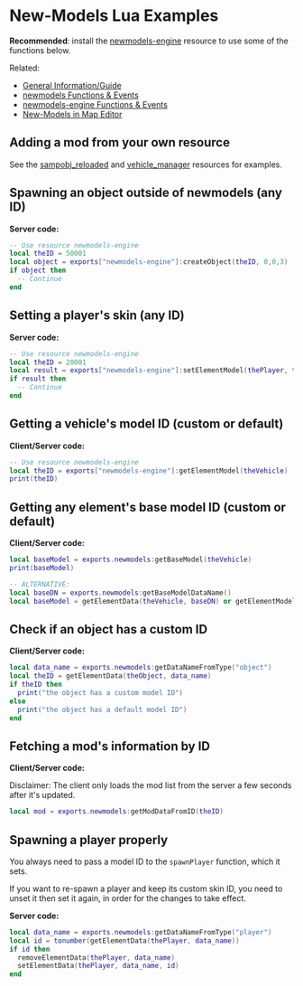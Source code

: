 
# New-Models Lua Examples

**Recommended**: install the [newmodels-engine](/[examples]/newmodels-engine) resource to use some of the functions below.

Related:

- [General Information/Guide](/.github/docs/MAIN.md)
- [newmodels Functions & Events](/.github/docs/newmodels/FUNCS_EVENTS.md)
- [newmodels-engine Functions & Events](/.github/docs/newmodels-engine/FUNCS_EVENTS.md)
- [New-Models in Map Editor](/.github/docs/custom_editor/README.md)

## Adding a mod from your own resource

See the [sampobj_reloaded](/[examples]/sampobj_reloaded/) and [vehicle_manager](/[examples]/vehicle_manager/) resources for examples.

## Spawning an object outside of newmodels (any ID)

**Server code:**

```lua
-- Use resource newmodels-engine
local theID = 50001
local object = exports["newmodels-engine"]:createObject(theID, 0,0,3)
if object then
  -- Continue
end
```

## Setting a player's skin (any ID)

**Server code:**

```lua
-- Use resource newmodels-engine
local theID = 20001
local result = exports["newmodels-engine"]:setElementModel(thePlayer, theID)
if result then
  -- Continue
end
```

## Getting a vehicle's model ID (custom or default)

**Client/Server code:**

```lua
-- Use resource newmodels-engine
local theID = exports["newmodels-engine"]:getElementModel(theVehicle)
print(theID)
```

## Getting any element's base model ID (custom or default)

**Client/Server code:**

```lua
local baseModel = exports.newmodels:getBaseModel(theVehicle)
print(baseModel)

-- ALTERNATIVE:
local baseDN = exports.newmodels:getBaseModelDataName()
local baseModel = getElementData(theVehicle, baseDN) or getElementModel(theVehicle)
```

## Check if an object has a custom ID

**Client/Server code:**

```lua
local data_name = exports.newmodels:getDataNameFromType("object")
local theID = getElementData(theObject, data_name)
if theID then
  print("the object has a custom model ID")
else
  print("the object has a default model ID")
end
```

## Fetching a mod's information by ID

**Client/Server code:**

Disclaimer: The client only loads the mod list from the server a few seconds after it's updated.

```lua
local mod = exports.newmodels:getModDataFromID(theID)
```

## Spawning a player properly

You always need to pass a model ID to the `spawnPlayer` function, which it sets.

If you want to re-spawn a player and keep its custom skin ID, you need to unset it then set it again, in order for the changes to take effect.

**Server code:**

```lua
local data_name = exports.newmodels:getDataNameFromType("player")
local id = tonumber(getElementData(thePlayer, data_name))
if id then
  removeElementData(thePlayer, data_name)
  setElementData(thePlayer, data_name, id)
end
```
